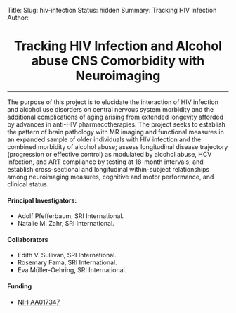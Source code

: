 Title:
Slug: hiv-infection
Status: hidden
Summary: Tracking HIV infection
Author:

<h1 align="middle">Tracking HIV Infection and Alcohol abuse CNS Comorbidity with Neuroimaging</h1>

---

The purpose of this project is to elucidate the interaction of HIV infection and alcohol use disorders on central nervous system morbidity and the additional complications of aging arising from extended longevity afforded by advances in anti-HIV pharmacotherapies. The project seeks to establish the pattern of brain pathology with MR imaging and functional measures in an expanded sample of older individuals with HIV infection and the combined morbidity of alcohol abuse; assess longitudinal disease trajectory (progression or effective control) as modulated by alcohol abuse, HCV infection, and ART compliance by testing at 18-month intervals; and establish cross-sectional and longitudinal within-subject relationships among neuroimaging measures, cognitive and motor performance, and clinical status.

#### Principal Investigators:

* Adolf Pfefferbaum, SRI International.
* Natalie M. Zahr, SRI International.

#### Collaborators

* Edith V. Sullivan, SRI International.
* Rosemary Fama, SRI International.
* Eva Mϋller-Oehring, SRI International.

#### Funding

 * [NIH AA017347][hiv-infection]

 [hiv-infection]: https://projectreporter.nih.gov/project_info_description.cfm?aid=8901838&icde=29447440
